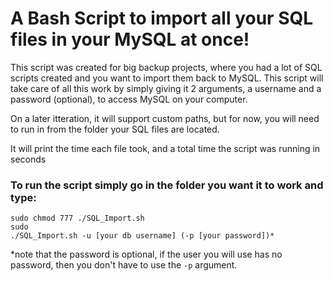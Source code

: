 # A Bash Script to import all your SQL files in your MySQL at once!

This script was created for big backup projects, where you had a lot of SQL scripts created and you want to import them back to MySQL. This script will take care of all this work by simply giving it 2 arguments, a username and a password (optional), to access MySQL on your computer.

On a later itteration, it will support custom paths, but for now, you will need to run in from the folder your SQL files are located.

It will print the time each file took, and a total time the script was running in seconds

### To run the script simply go in the folder you want it to work and type:

<code>sudo chmod 777 ./SQL_Import.sh</code><br/>
<code>sudo ./SQL_Import.sh -u [your db username] (-p [your password])*</code>

*note that the password is optional, if the user you will use has no password, then you don't have to use the <code>-p</code> argument.
